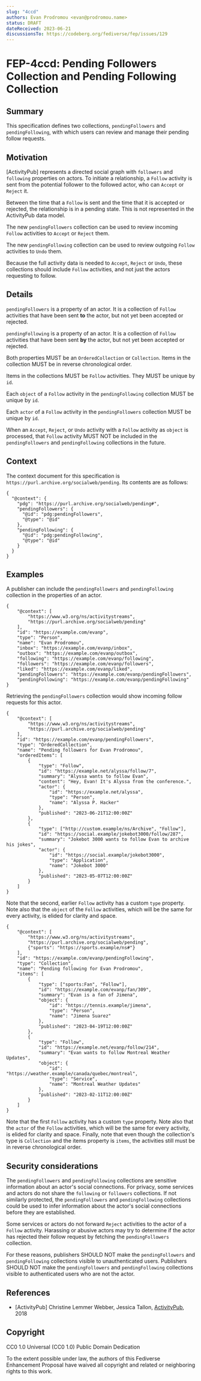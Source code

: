 ```yaml
---
slug: "4ccd"
authors: Evan Prodromou <evan@prodromou.name>
status: DRAFT
dateReceived: 2023-06-21
discussionsTo: https://codeberg.org/fediverse/fep/issues/129
---
```

# FEP-4ccd: Pending Followers Collection and Pending Following Collection

## Summary

This specification defines two collections, `pendingFollowers` and `pendingFollowing`, with which users can review and manage their pending follow requests.

## Motivation

[ActivityPub] represents a directed social graph with `followers` and `following` properties on actors. To initiate a relationship, a `Follow` activity is sent from the potential follower to the followed actor, who can `Accept` or `Reject` it.

Between the time that a `Follow` is sent and the time that it is accepted or rejected, the relationship is in a pending state. This is not represented in the ActivityPub data model.

The new `pendingFollowers` collection can be used to review incoming `Follow` activities to `Accept` or `Reject` them.

The new `pendingFollowing` collection can be used to review outgoing `Follow` activities to `Undo` them.

Because the full activity data is needed to `Accept`, `Reject` or `Undo`, these collections should include `Follow` activities, and not just the actors requesting to follow.

## Details

`pendingFollowers` is a property of an actor. It is a collection of `Follow` activities that have been sent **to** the actor, but not yet been accepted or rejected.

`pendingFollowing` is a property of an actor. It is a collection of `Follow` activities that have been sent **by** the actor, but not yet been accepted or rejected.

Both properties MUST be an `OrderedCollection` or `Collection`. Items in the collection MUST be in reverse chronological order.

Items in the collections MUST be `Follow` activities. They MUST be unique by `id`.

Each `object` of a `Follow` activity in the `pendingFollowing` collection MUST be unique by `id`.

Each `actor` of a `Follow` activity in the `pendingFollowers` collection MUST be unique by `id`.

When an `Accept`, `Reject`, or `Undo` activity with a `Follow` activity as `object` is processed, that `Follow` activity MUST NOT be included in the `pendingFollowers` and `pendingFollowing` collections in the future.

## Context

The context document for this specification is `https://purl.archive.org/socialweb/pending`. Its contents are as follows:

```
{
  "@context": {
    "pdg": "https://purl.archive.org/socialweb/pending#",
    "pendingFollowers": {
      "@id": "pdg:pendingFollowers",
      "@type": "@id"
    },
    "pendingFollowing": {
      "@id": "pdg:pendingFollowing",
      "@type": "@id"
    }
  }
}
```

## Examples

A publisher can include the `pendingFollowers` and `pendingFollowing` collection in the properties of an actor.

```
{
    "@context": [
        "https://www.w3.org/ns/activitystreams",
        "https://purl.archive.org/socialweb/pending"
    ],
    "id": "https://example.com/evanp",
    "type": "Person",
    "name": "Evan Prodromou",
    "inbox": "https://example.com/evanp/inbox",
    "outbox": "https://example.com/evanp/outbox",
    "following": "https://example.com/evanp/following",
    "followers": "https://example.com/evanp/followers",
    "liked": "https://example.com/evanp/liked",
    "pendingFollowers": "https://example.com/evanp/pendingFollowers",
    "pendingFollowing": "https://example.com/evanp/pendingFollowing"
}
```

Retrieving the `pendingFollowers` collection would show incoming follow requests
for this actor.

```
{
    "@context": [
        "https://www.w3.org/ns/activitystreams",
        "https://purl.archive.org/socialweb/pending"
    ],
    "id": "https://example.com/evanp/pendingFollowers",
    "type": "OrderedCollection",
    "name": "Pending followers for Evan Prodromou",
    "orderedItems": [
        {
            "type": "Follow",
            "id": "https://example.net/alyssa/follow/7",
            "summary": "Alyssa wants to follow Evan",
            "content": "Hey, Evan! It's Alyssa from the conference.",
            "actor": {
                "id": "https://example.net/alyssa",
                "type": "Person",
                "name": "Alyssa P. Hacker"
            },
            "published": "2023-06-21T12:00:00Z"
        },
        {
            "type": ["http://custom.example/ns/Archive", "Follow"],
            "id": "https://social.example/jokebot3000/follow/287",
            "summary": "Jokebot 3000 wants to follow Evan to archive his jokes",
            "actor": {
                "id": "https://social.example/jokebot3000",
                "type": "Application",
                "name": "Jokebot 3000"
            },
            "published": "2023-05-07T12:00:00Z"
        }
    ]
}
```

Note that the second, earlier `Follow` activity has a custom `type` property. Note also that the `object` of the `Follow` activities, which will be the same for every activity, is elided for clarity and space.

```
{
    "@context": [
        "https://www.w3.org/ns/activitystreams",
        "https://purl.archive.org/socialweb/pending",
        {"sports": "https://sports.example/ns#"}
    ],
    "id": "https://example.com/evanp/pendingFollowing",
    "type": "Collection",
    "name": "Pending following for Evan Prodromou",
    "items": [
        {
            "type": ["sports:Fan", "Follow"],
            "id": "https://example.com/evanp/fan/309",
            "summary": "Evan is a fan of Jimena",
            "object": {
                "id": "https://tennis.example/jimena",
                "type": "Person",
                "name": "Jimena Suarez"
            },
            "published": "2023-04-19T12:00:00Z"
        },
        {
            "type": "Follow",
            "id": "https://example.net/evanp/follow/214",
            "summary": "Evan wants to follow Montreal Weather Updates",
            "object": {
                "id": "https://weather.example/canada/quebec/montreal",
                "type": "Service",
                "name": "Montreal Weather Updates"
            },
            "published": "2023-02-11T12:00:00Z"
        }
    ]
}
```

Note that the first `Follow` activity has a custom `type` property. Note also that the `actor` of the `Follow` activities, which will be the same for every activity, is elided for clarity and space. Finally, note that even though the collection's type is `Collection` and the items property is `items`, the activities still must be in reverse chronological order.

## Security considerations

The `pendingFollowers` and `pendingFollowing` collections are sensitive information about
an actor's social connections. For privacy, some services and actors do not share the `following` or `followers` collections. If not similarly protected, the `pendingFollowers` and `pendingFollowing` collections could be used to infer information about the actor's social connections before they are established.

Some services or actors do not forward `Reject` activities to the actor of a `Follow` activity. Harassing or abusive actors may try to determine if the actor has rejected their follow request by fetching the `pendingFollowers` collection.

For these reasons, publishers SHOULD NOT make the `pendingFollowers` and `pendingFollowing` collections visible to unauthenticated users. Publishers SHOULD NOT make the `pendingFollowers` and `pendingFollowing` collections visible to authenticated users who are not the actor.

## References

- [ActivityPub] Christine Lemmer Webber, Jessica Tallon, [ActivityPub](https://www.w3.org/TR/activitypub/), 2018

## Copyright

CC0 1.0 Universal (CC0 1.0) Public Domain Dedication

To the extent possible under law, the authors of this Fediverse Enhancement Proposal have waived all copyright and related or neighboring rights to this work.
